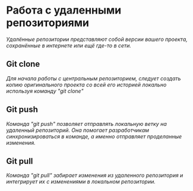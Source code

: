 # Работа с удаленными репозиториями

*Удалённые репозитории представляют собой версии вашего проекта, сохранённые в интернете или ещё где-то в сети.*

## Git clone

*Для начала работы с центральным репозиторием, следует создать копию оригинального проекта со всей его историей локально используя команду "git clone"*

## Git push

*Команда "git push" позволяет отправлять локальную ветку на удаленный репозиторий. Она помогает разработчикам синхронизироваться в команде, а именно отправляет проделанные изменения.*

## Git pull

*Команда "git pull" забирает изменения из удаленного репозитория и интегрирует их с изменениями в локальном репозитории.*